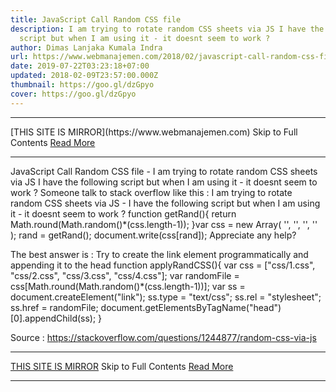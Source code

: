 ```yaml
---
title: JavaScript Call Random CSS file
description: I am trying to rotate random CSS sheets via JS I have the following
  script but when I am using it - it doesnt seem to work ?
author: Dimas Lanjaka Kumala Indra
url: https://www.webmanajemen.com/2018/02/javascript-call-random-css-file.html
date: 2019-07-22T03:23:18+07:00
updated: 2018-02-09T23:57:00.000Z
thumbnail: https://goo.gl/dzGpyo
cover: https://goo.gl/dzGpyo
---
```


<hr/> [THIS SITE IS MIRROR](https://www.webmanajemen.com) Skip to Full Contents <a href="https://www.webmanajemen.com/2018/02/javascript-call-random-css-file.html" rel="follow" class="button" id="read-more">Read More</a> <hr/> JavaScript Call Random CSS file - I am trying to rotate random CSS sheets via JS I have the following script but when I am using it - it doesnt seem to work ? Someone talk to stack overflow like this : 
    I am trying to rotate random CSS sheets via JS - I have the following     script but when I am using it - it doesnt seem to work ? 
function getRand(){
    return Math.round(Math.random()*(css.length-1));
}var css = new Array(
'<link rel="stylesheet" type="text/css" href="css/1.css">',
'<link rel="stylesheet" type="text/css" href="css/2.css">',
'<link rel="stylesheet" type="text/css" href="css/3.css">',
'<link rel="stylesheet" type="text/css" href="css/4.css">'
);
rand = getRand();
document.write(css[rand]);
    Appreciate any help? 



The best answer is : Try to create the link element programmatically and appending it to the head
function applyRandCSS(){
  var css = ["css/1.css", "css/2.css", "css/3.css", "css/4.css"];
  var randomFile = css[Math.round(Math.random()*(css.length-1))];
  var ss = document.createElement("link");
  ss.type = "text/css";
  ss.rel = "stylesheet";
  ss.href = randomFile;
  document.getElementsByTagName("head")[0].appendChild(ss);
}

Source : https://stackoverflow.com/questions/1244877/random-css-via-js <hr/> [THIS SITE IS MIRROR](https://www.webmanajemen.com) Skip to Full Contents <a href="https://www.webmanajemen.com/2018/02/javascript-call-random-css-file.html" rel="follow" class="button" id="read-more">Read More</a> <hr/>